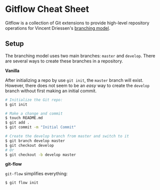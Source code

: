# Gitflow Cheat Sheet

Gitflow is a collection of Git extensions to provide high-level repository
operations for Vincent Driessen's [branching model][br-model].

## Setup

The branching model uses two main branches: `master` and `develop`.  There are
several ways to create these branches in a repository.

**Vanilla**

After initializing a repo by use `git init`, the `master` branch will exist.
However, there does not seem to be an _easy_ way to create the `develop` branch
without first making an initial commit.

```sh
# Initialize the Git repo:
$ git init

# Make a change and commit
$ touch README.md
$ git add .
$ git commit -m "Initial Commit"

# Create the develop branch from master and switch to it
$ git branch develop master
$ git checkout develop
# Or
$ git checkout -b develop master
```

**git-flow**

`git-flow` simplifies everything:

```sh
$ git flow init
```


[br-model]: http://nvie.com/git-model
